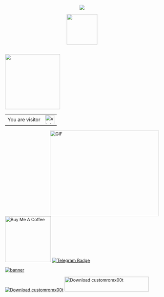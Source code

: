 <!-- Typing SVG by DenverCoder1 - https://github.com/DenverCoder1/readme-typing-svg -->
<p align="center">
  <a href="https://github.com/DenverCoder1/readme-typing-svg"><img src="https://readme-typing-svg.herokuapp.com/?lines=Full-stack%20web%20and%20app%20developer;Experienced%20UI%2FUX%20Designer;2%2B%20years%20of%20coding%20experience;Always%20learning%20new%20things&font=Fira%20Code&center=true&width=440&height=45&color=f75c7e&vCenter=true&size=22"></a>
</p>
<p align="center"><img src="https://media.giphy.com/media/WUlplcMpOCEmTGBtBW/giphy.gif" width="100"></p>

<br/>

<a href="https://github.com/Tiktodz">
  <img height="180em" src="https://github-readme-stats.vercel.app/api?username=Tiktodz&theme=dracula&show_icons=true" />
</a>

<br/>

<table>
  <tr>
    <td>You are visitor</td>
    <td><img src="https://profile-counter.glitch.me/Tiktodz/count.svg" alt="vistor count" height="30" /></td>
  </tr>
</table>

<img align="right" alt="GIF" src="https://github.com/Gapur/Gapur/blob/master/coding.gif?raw=true" width="357" height="280" />


<a href="https://saweria.co/tiktodz" target="_blank"><img src="https://cdn.buymeacoffee.com/buttons/v2/default-red.png" alt="Buy Me A Coffee" width="150" ></a> [![Telegram Badge](https://img.shields.io/badge/-Telegram-0088cc?style=flat-square&logo=Telegram&logoColor=white)](https://t.me/TKTDS)

<a href="https://publishers.adsterra.com/referral/17Q2TN1XBD"><img alt="banner" src="https://landings-cdn.adsterratech.com/referralBanners/png/80%20x%2030%20px.png" /></a>

<a href="https://sourceforge.net/projects/customromx00t/files/latest/download"><img alt="Download customromx00t" src="https://img.shields.io/sourceforge/dm/customromx00t.svg" ></a>
<a href="https://sourceforge.net/projects/customromx00t/files/latest/download"><img alt="Download customromx00t" src="https://a.fsdn.com/con/app/sf-download-button" width=276 height=48 srcset="https://a.fsdn.com/con/app/sf-download-button?button_size=2x 2x"></a>

